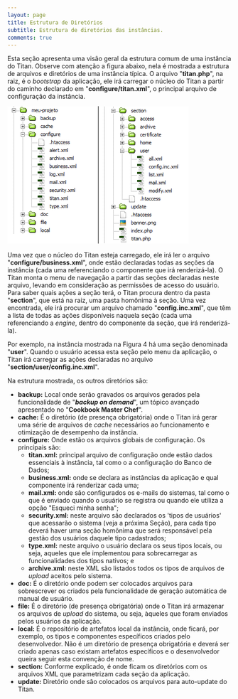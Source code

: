 ```yaml
---
layout: page
title: Estrutura de Diretórios
subtitle: Estrutura de diretórios das instâncias.
comments: true
---
```


Esta seção apresenta uma visão geral da estrutura comum de uma instância do Titan. Observe com atenção a figura abaixo, nela é mostrada a estrutura de arquivos e diretórios de uma instância típica. O arquivo "**titan.php**", na raiz, é o *bootstrap* da aplicação, ele irá carregar o núcleo do Titan a partir do caminho declarado em "**configure/titan.xml**", o principal arquivo de configuração da instância.

![Estrutura de diretórios e arquivos de uma instância do Titan.](/docs/images/image_3.png)

Uma vez que o núcleo do Titan esteja carregado, ele irá ler o arquivo "**configure/business.xml**", onde estão declaradas todas as seções da instância (cada uma referenciando o componente que irá renderizá-la). O Titan monta o menu de navegação a partir das seções declaradas neste arquivo, levando em consideração as permissões de acesso do usuário. Para saber quais ações a seção terá, o Titan procura dentro da pasta "**section**", que está na raiz, uma pasta homônima à seção. Uma vez encontrada, ele irá procurar um arquivo chamado "**config.inc.xml**", que têm a lista de todas as ações disponíveis naquela seção (cada uma referenciando a *engine*, dentro do componente da seção, que irá renderizá-la).

Por exemplo, na instância mostrada na Figura 4 há uma seção denominada "**user**". Quando o usuário acessa esta seção pelo menu da aplicação, o Titan irá carregar as ações declaradas no arquivo "**section/user/config.inc.xml**".

Na estrutura mostrada, os outros diretórios são:

- **backup:** Local onde serão gravados os arquivos gerados pela funcionalidade de "**_backup on demand_**", um tópico avançado apresentado no "**Cookbook Master Chef**".
- **cache:** É o diretório (de presença obrigatória) onde o Titan irá gerar uma série de arquivos de *cache* necessários ao funcionamento e otimização de desempenho da instância.
- **configure:** Onde estão os arquivos globais de configuração. Os principais são:
  - **titan.xml:** principal arquivo de configuração onde estão dados essenciais à instância, tal como o a configuração do Banco de Dados;
  - **business.xml:** onde se declara as instâncias da aplicação e qual componente irá renderizar cada uma;
  - **mail.xml:** onde são configurados os e-mails do sistemas, tal como o que é enviado quando o usuário se registra ou quando ele utiliza a opção "Esqueci minha senha";
  - **security.xml:** neste arquivo são declarados os 'tipos de usuários' que acessarão o sistema (veja a próxima Seção), para cada tipo deverá haver uma seção homônima que será responsável pela gestão dos usuários daquele tipo cadastrados;
  - **type.xml:** neste arquivo o usuário declara os seus tipos locais, ou seja, aqueles que ele implementou para sobrecarregar as funcionalidades dos tipos nativos; e
  - **archive.xml:** neste XML são listados todos os tipos de arquivos de *upload* aceitos pelo sistema.
- **doc:** É o diretório onde podem ser colocados arquivos para sobrescrever os criados pela funcionalidade de geração automática de manual de usuário.
- **file:** É o diretório (de presença obrigatória) onde o Titan irá armazenar os arquivos de *upload* do sistema, ou seja, àqueles que foram enviados pelos usuários da aplicação.
- **local:** É o repositório de artefatos local da instância, onde ficará, por exemplo, os tipos e componentes específicos criados pelo desenvolvedor. Não é um diretório de presença obrigatória e deverá ser criado apenas caso existam artefatos específicos e o desenvolvedor queira seguir esta convenção de nome.
- **section:** Conforme explicado, é onde ficam os diretórios com os arquivos XML que parametrizam cada seção da aplicação.
- **update:** Diretório onde são colocados os arquivos para auto-update do Titan.
